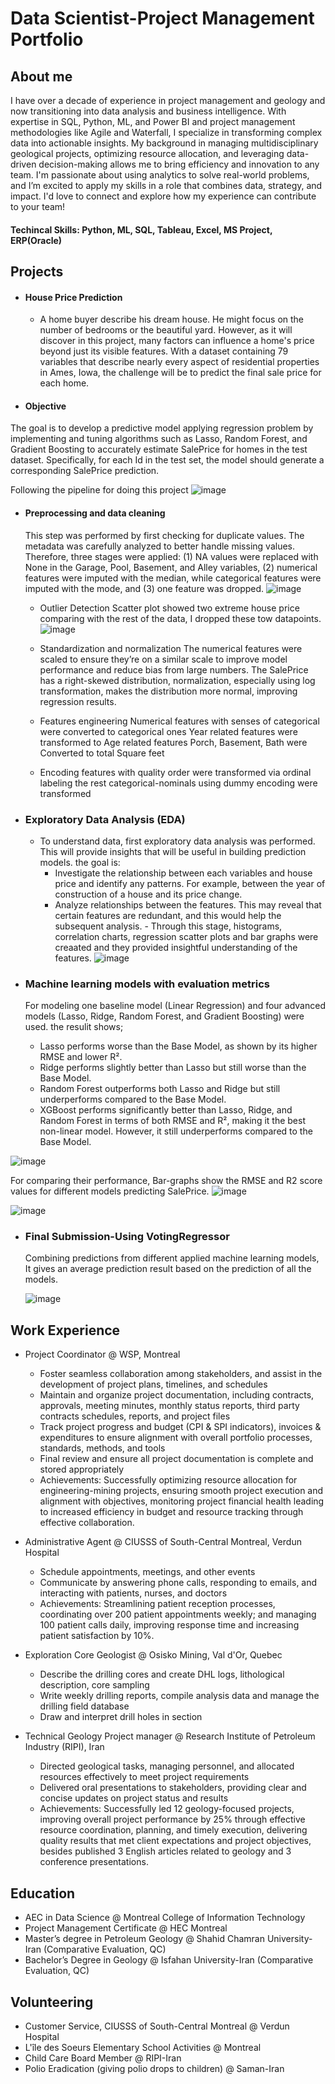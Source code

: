 # Data Scientist-Project Management Portfolio

## About me
  I have over a decade of experience in project management and geology and now transitioning into data analysis and business intelligence. With expertise in SQL, Python, ML, and Power BI and project management methodologies like Agile and Waterfall, I specialize in transforming complex data into actionable insights. My background in managing multidisciplinary geological projects, optimizing resource allocation, and leveraging data-driven decision-making allows me to bring efficiency and innovation to any team. I'm passionate about using analytics to solve real-world problems, and I’m excited to apply my skills in a role that combines data, strategy, and impact. I'd love to connect and explore how my experience can contribute to your team!
  
#### Techincal Skills: Python, ML, SQL, Tableau, Excel, MS Project, ERP(Oracle) 

## Projects
 - #### House Price Prediction
   - A home buyer describe his dream house. He might focus on the number of bedrooms or the beautiful yard. However, as it will discover in this project, many factors can influence a home's price beyond just its visible features. With a dataset containing 79 variables that describe nearly every aspect of residential properties in Ames, Iowa, the challenge will be to predict the final sale price for each home.
     
  - #### Objective 
The goal is to develop a predictive model applying regression problem by implementing and tuning algorithms such as Lasso, Random Forest, and Gradient Boosting to accurately estimate SalePrice for homes in the test dataset. Specifically, for each Id in the test set, the model should generate a corresponding SalePrice prediction.

Following the pipeline for doing this project
   ![image](https://github.com/user-attachments/assets/2bb38bfa-ea31-4122-978d-1b2822739318)

   - #### **Preprocessing and data cleaning**
     This step was performed by first checking for duplicate values. The metadata was carefully analyzed to better handle missing values. Therefore, three stages were applied: (1) NA values were replaced with None in the Garage, Pool, Basement, and Alley variables, (2) numerical features were imputed with the median, while categorical features were imputed with the mode, and (3) one feature was dropped.
   ![image](https://github.com/user-attachments/assets/9adfc931-0b74-41b8-bcea-71eb559bd296)


     - Outlier Detection
Scatter plot showed two extreme house price comparing with the rest of the data, I dropped these tow datapoints. 
   ![image](https://github.com/user-attachments/assets/7f730850-64b1-4a4d-8b13-c4a5f2978b9d)

     - Standardization and normalization
The numerical features were scaled to ensure they’re on a similar scale to improve model performance and reduce bias from large numbers. The SalePrice has a right-skewed distribution, normalization, especially using log transformation, makes the distribution more normal, improving regression results. 

     - Features engineering
Numerical features with senses of categorical were converted to categorical ones
Year related features were transformed to Age related features
Porch, Basement, Bath were Converted to total Square feet

      - Encoding
features with quality order were transformed via ordinal labeling
the rest categorical-nominals using dummy encoding were transformed

   - ### **Exploratory Data Analysis (EDA)**
     - To understand data, first exploratory data analysis was performed. This will provide insights that will be useful in building prediction models. the goal is: 
        - Investigate the relationship between each variables and house price and identify any patterns. For example, between the year of construction of a house and its price change. 
        - Analyze relationships between the features. This may reveal that certain features are redundant, and this would help the subsequent analysis.
    - Through this stage, histograms, correlation charts, regression scatter plots and bar graphs were creaated and they provided insightful understanding of the features.
  ![image](https://github.com/user-attachments/assets/84a3bdaa-3ab2-4920-81f6-dac0ba0ae3f9)

   - ### **Machine learning models with evaluation metrics**
     For modeling one baseline model (Linear Regression) and four advanced models (Lasso, Ridge, Random Forest, and Gradient Boosting) were used. the resulit shows;
        - Lasso performs worse than the Base Model, as shown by its higher RMSE and lower R².
        - Ridge performs slightly better than Lasso but still worse than the Base Model.
        - Random Forest outperforms both Lasso and Ridge but still underperforms compared to the Base Model.
        - XGBoost performs significantly better than Lasso, Ridge, and Random Forest in terms of both RMSE and R², making it the best non-linear model. However, it still underperforms compared to the Base Model.      

  ![image](https://github.com/user-attachments/assets/766ce17e-2279-4a41-988e-d0a0e05dc3d2)

For comparing their performance, Bar-graphs show the RMSE and R2 score values for different models predicting SalePrice.
  ![image](https://github.com/user-attachments/assets/f5c6592d-e0ee-4d6e-8f9b-8e4881979ccb)


  ![image](https://github.com/user-attachments/assets/4d9856d1-9031-45db-b2c1-4da63db5879f)

 - ### **Final Submission-Using VotingRegressor**
   Combining predictions from different applied machine learning models, It gives an average prediction result based on the prediction of all the models.
   
   ![image](https://github.com/user-attachments/assets/a12cdb3b-cdf1-437a-b4c5-012700df7253)


    

## Work Experience
- Project Coordinator @ WSP, Montreal 
  - Foster seamless collaboration among stakeholders, and assist in the development of project plans, timelines, and schedules
  - Maintain and organize project documentation, including contracts, approvals, meeting minutes, monthly status reports, third party contracts schedules, reports, and project files
  - Track project progress and budget (CPI & SPI indicators), invoices & expenditures to ensure alignment with overall portfolio processes, standards, methods, and tools
  -	Final review and ensure all project documentation is complete and stored appropriately
  - Achievements: Successfully optimizing resource allocation for engineering-mining projects, ensuring smooth project execution and alignment with objectives, monitoring project financial health leading to increased efficiency in budget and resource tracking through effective collaboration.
    
- Administrative Agent @ CIUSSS of South-Central Montreal, Verdun Hospital
  -	Schedule appointments, meetings, and other events
  -	Communicate by answering phone calls, responding to emails, and interacting with patients, nurses, and doctors
  -	Achievements: Streamlining patient reception processes, coordinating over 200 patient appointments weekly; and managing 100 patient calls daily, improving response time and increasing patient satisfaction by 10%.

 - Exploration Core Geologist @ Osisko Mining, Val d'Or, Quebec
   - Describe the drilling cores and create DHL logs, lithological description, core sampling
   - Write weekly drilling reports, compile analysis data and manage the drilling field database
   - Draw and interpret drill holes in section
  
 - Technical Geology Project manager @ Research Institute of Petroleum Industry (RIPI), Iran
   - Directed geological tasks, managing personnel, and allocated resources effectively to meet project requirements
   - Delivered oral presentations to stakeholders, providing clear and concise updates on project status and results
   - Achievements: Successfully led 12 geology-focused projects, improving overall project performance by 25% through effective resource coordination, planning, and timely execution, delivering quality results that met client expectations and project objectives, besides published 3 English articles related to geology and 3 conference presentations. 


## Education
  - AEC in Data Science @ Montreal College of Information Technology
  - Project Management Certificate @ HEC Montreal
  - Master’s degree in Petroleum Geology @ Shahid Chamran University-Iran (Comparative Evaluation, QC)
  -	Bachelor’s Degree in Geology @ Isfahan University-Iran (Comparative Evaluation, QC)
    
## Volunteering
  -	Customer Service, CIUSSS of South-Central Montreal @ Verdun Hospital
  - L'île des Soeurs Elementary School Activities @ Montreal
  - Child Care Board Member @ RIPI-Iran
  - Polio Eradication (giving polio drops to children) @ Saman-Iran
